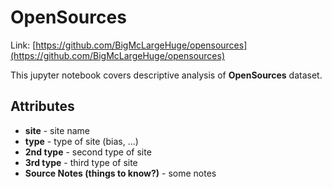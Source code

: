 # OpenSources

Link: [https://github.com/BigMcLargeHuge/opensources](https://github.com/BigMcLargeHuge/opensources)

This jupyter notebook covers descriptive analysis of **OpenSources** dataset. 

## Attributes

* **site** - site name
* **type** - type of site (bias, ...)
* **2nd type** - second type of site
* **3rd type** - third type of site
* **Source Notes (things to know?)** - some notes
